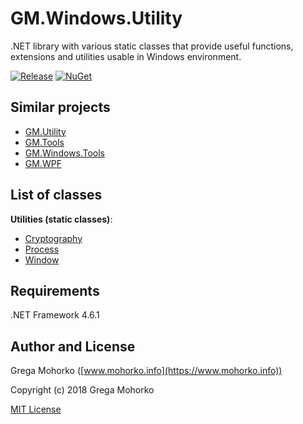 # GM.Windows.Utility
.NET library with various static classes that provide useful functions, extensions and utilities usable in Windows environment.

[![Release](https://img.shields.io/github/release/GregaMohorko/GM.Windows.Utility.svg?style=flat-square)](https://github.com/GregaMohorko/GM.Windows.Utility/releases/latest)
[![NuGet](https://img.shields.io/nuget/v/GM.Windows.Utility.svg?style=flat-square)](https://www.nuget.org/packages/GM.Windows.Utility)

## Similar projects
- [GM.Utility](https://github.com/GregaMohorko/GM.Utility)
- [GM.Tools](https://github.com/GregaMohorko/GM.Tools)
- [GM.Windows.Tools](https://github.com/GregaMohorko/GM.Windows.Tools)
- [GM.WPF](https://github.com/GregaMohorko/GM.WPF)

## List of classes

**Utilities (static classes)**:
- [Cryptography](src/GM.Windows.Utility/GM.Windows.Utility/CryptographyUtility.cs)
- [Process](src/GM.Windows.Utility/GM.Windows.Utility/ProcessUtility.cs)
- [Window](src/GM.Windows.Utility/GM.Windows.Utility/WindowUtility.cs)

## Requirements
.NET Framework 4.6.1

## Author and License
Grega Mohorko ([www.mohorko.info](https://www.mohorko.info))

Copyright (c) 2018 Grega Mohorko

[MIT License](./LICENSE)
